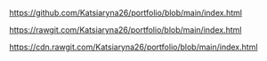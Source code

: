 https://github.com/Katsiaryna26/portfolio/blob/main/index.html

https://rawgit.com/Katsiaryna26/portfolio/blob/main/index.html

https://cdn.rawgit.com/Katsiaryna26/portfolio/blob/main/index.html
